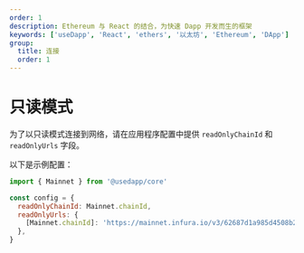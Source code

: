 ```yaml
---
order: 1
description: Ethereum 与 React 的结合，为快速 Dapp 开发而生的框架
keywords: ['useDapp', 'React', 'ethers', '以太坊', 'Ethereum', 'DApp']
group:
  title: 连接
  order: 1
---
```


# 只读模式

为了以只读模式连接到网络，请在应用程序配置中提供 `readOnlyChainId` 和 `readOnlyUrls` 字段。

以下是示例配置：

```jsx
import { Mainnet } from '@usedapp/core'

const config = {
  readOnlyChainId: Mainnet.chainId,
  readOnlyUrls: {
    [Mainnet.chainId]: 'https://mainnet.infura.io/v3/62687d1a985d4508b2b7a24827551934',
  },
}
```
